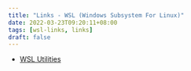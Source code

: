 ```yaml
---
title: "Links - WSL (Windows Subsystem For Linux)"
date: 2022-03-23T09:20:11+08:00
tags: [wsl-links, links]
draft: false
---
```


* [WSL Utilities](https://wslutiliti.es/)
